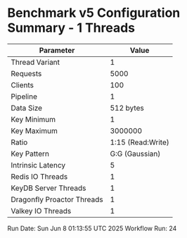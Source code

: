 # Benchmark v5 Configuration Summary - 1 Threads

| Parameter | Value |
|-----------|-------|
| Thread Variant | 1 |
| Requests | 5000 |
| Clients | 100 |
| Pipeline | 1 |
| Data Size | 512 bytes |
| Key Minimum | 1 |
| Key Maximum | 3000000 |
| Ratio | 1:15 (Read:Write) |
| Key Pattern | G:G (Gaussian) |
| Intrinsic Latency | 5 |
| Redis IO Threads | 1 |
| KeyDB Server Threads | 1 |
| Dragonfly Proactor Threads | 1 |
| Valkey IO Threads | 1 |

Run Date: Sun Jun  8 01:13:55 UTC 2025
Workflow Run: 24

